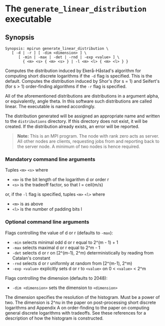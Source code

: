 # The <code>generate_linear_distribution</code> executable

## Synopsis
```console
Synopsis: mpirun generate_linear_distribution \
   [ -d | -r ] [ -dim <dimension> ] \
      [ -min | -max | -det | -rnd | -exp <value> ] \
        { <m> <s> { <m> <s> } | -l <m> <l> { <m> <l> } }
```

Computes the distribution induced by Ekerå-Håstad's algorithm for computing short discrete logarithms if the <code>-d</code> flag is specified. This is the default. Computes the distribution induced by Shor's (for s = 1) and Seifert's (for s > 1) order-finding algorithms if the <code>-r</code> flag is specified.

All of the aforementioned distributions are distributions in a argument alpha, or equivalently, angle theta. In this software such distributions are called linear. The executable is named accordingly.

The distribution generated will be assigned an appropriate name and written to the <code>distributions</code> directory. If this directory does not exist, it will be created. If the distribution already exists, an error will be reported.

> <b>Note:</b> This is an MPI program. The node with rank zero acts as server. All other nodes are clients, requesting jobs from and reporting back to the server node. A minimum of two nodes is hence required.

### Mandatory command line arguments
Tuples <code>\<m\></code> <code>\<s\></code> where
- <code>\<m\></code> is the bit length of the logarithm d or order r
- <code>\<s\></code> is the tradeoff factor, so that l = ceil(m/s)

or, if the <code>-l</code> flag is specified, tuples <code>\<m\></code> <code>\<l\></code> where
- <code>\<m\></code> is as above
- <code>\<l\></code> is the number of padding bits l

### Optional command line arguments
Flags controlling the value of d or r (defaults to <code>-max</code>):
- <code>-min</code> selects minimal odd d or r equal to 2^(m - 1) + 1
- <code>-max</code> selects maximal d or r equal to 2^m - 1
- <code>-det</code> selects d or r on [2^(m-1), 2^m) deterministically by reading from Catalan's constant
- <code>-rnd</code> selects d or r uniformly at random from [2^(m-1), 2^m)
- <code>-exp \<value\></code> explicitly sets d or r to <code>\<value\></code> on 0 < <code>\<value\></code> < 2^m

Flags controlling the dimension (defaults to 2048):
- <code>-dim \<dimension\></code> sets the dimension to <code>\<dimension\></code>

The dimension specifies the resolution of the histogram. Must be a power of two. The dimension is 2^nu in the paper on post-processing short discrete logarithms and Appendix A on order-finding to the paper on computing general discrete logarithms with tradeoffs. See these references for a description of how the histogram is constructed.

